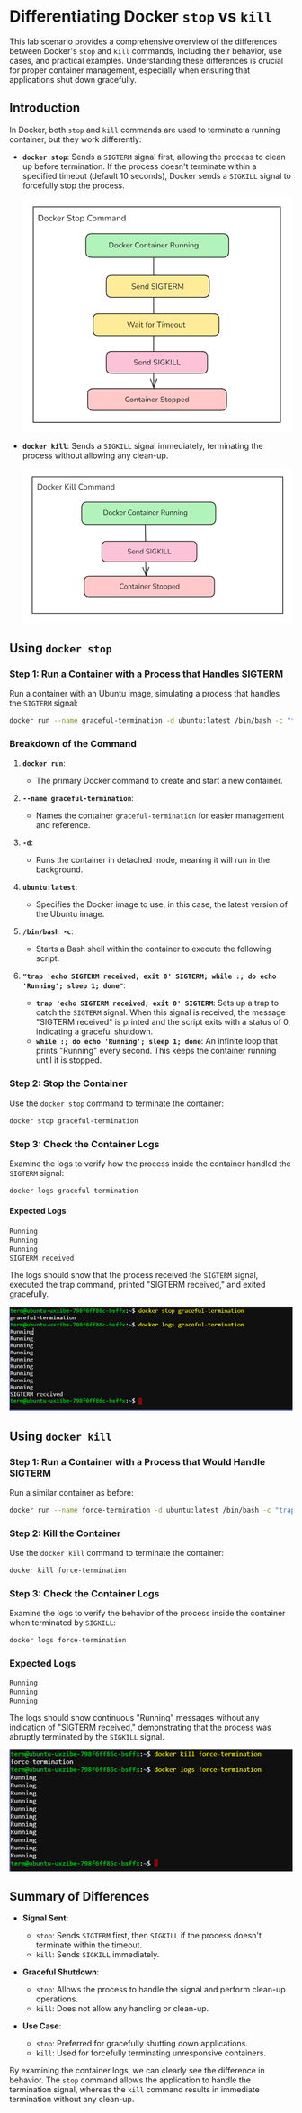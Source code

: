 # Differentiating Docker `stop` vs `kill`

This lab scenario provides a comprehensive overview of the differences between Docker's `stop` and `kill` commands, including their behavior, use cases, and practical examples. Understanding these differences is crucial for proper container management, especially when ensuring that applications shut down gracefully.

## Introduction

In Docker, both `stop` and `kill` commands are used to terminate a running container, but they work differently:

- **`docker stop`**: Sends a `SIGTERM` signal first, allowing the process to clean up before termination. If the process doesn't terminate within a specified timeout (default 10 seconds), Docker sends a `SIGKILL` signal to forcefully stop the process.

   ![alt text](./images/image.png)

- **`docker kill`**: Sends a `SIGKILL` signal immediately, terminating the process without allowing any clean-up.

   ![alt text](./images/image-1.png)


## Using `docker stop`

### Step 1: Run a Container with a Process that Handles SIGTERM

Run a container with an Ubuntu image, simulating a process that handles the `SIGTERM` signal:

```sh
docker run --name graceful-termination -d ubuntu:latest /bin/bash -c "trap 'echo SIGTERM received; exit 0' SIGTERM; while :; do echo 'Running'; sleep 1; done"
```

### Breakdown of the Command

1. **`docker run`**:
   - The primary Docker command to create and start a new container.

2. **`--name graceful-termination`**:
   - Names the container `graceful-termination` for easier management and reference.

3. **`-d`**:
   - Runs the container in detached mode, meaning it will run in the background.

4. **`ubuntu:latest`**:
   - Specifies the Docker image to use, in this case, the latest version of the Ubuntu image.

5. **`/bin/bash -c`**:
   - Starts a Bash shell within the container to execute the following script.

6. **`"trap 'echo SIGTERM received; exit 0' SIGTERM; while :; do echo 'Running'; sleep 1; done"`**:
   - **`trap 'echo SIGTERM received; exit 0' SIGTERM`**: Sets up a trap to catch the `SIGTERM` signal. When this signal is received, the message "SIGTERM received" is printed and the script exits with a status of 0, indicating a graceful shutdown.
   - **`while :; do echo 'Running'; sleep 1; done`**: An infinite loop that prints "Running" every second. This keeps the container running until it is stopped.


### Step 2: Stop the Container

Use the `docker stop` command to terminate the container:

```sh
docker stop graceful-termination
```

### Step 3: Check the Container Logs

Examine the logs to verify how the process inside the container handled the `SIGTERM` signal:

```sh
docker logs graceful-termination
```

#### Expected Logs

```plaintext
Running
Running
Running
SIGTERM received
```

The logs should show that the process received the `SIGTERM` signal, executed the trap command, printed "SIGTERM received," and exited gracefully.

![alt text](./images/stop-kill-01.PNG)

## Using `docker kill`

### Step 1: Run a Container with a Process that Would Handle SIGTERM

Run a similar container as before:

```sh
docker run --name force-termination -d ubuntu:latest /bin/bash -c "trap 'echo SIGTERM received; exit 0' SIGTERM; while :; do echo 'Running'; sleep 1; done"
```

### Step 2: Kill the Container

Use the `docker kill` command to terminate the container:

```sh
docker kill force-termination
```

### Step 3: Check the Container Logs

Examine the logs to verify the behavior of the process inside the container when terminated by `SIGKILL`:

```sh
docker logs force-termination
```

### Expected Logs

```plaintext
Running
Running
Running
```

The logs should show continuous "Running" messages without any indication of "SIGTERM received," demonstrating that the process was abruptly terminated by the `SIGKILL` signal.

![alt text](./images/stop-kill-02.PNG)

## Summary of Differences

- **Signal Sent**:
  - `stop`: Sends `SIGTERM` first, then `SIGKILL` if the process doesn't terminate within the timeout.
  - `kill`: Sends `SIGKILL` immediately.

- **Graceful Shutdown**:
  - `stop`: Allows the process to handle the signal and perform clean-up operations.
  - `kill`: Does not allow any handling or clean-up.

- **Use Case**:
  - `stop`: Preferred for gracefully shutting down applications.
  - `kill`: Used for forcefully terminating unresponsive containers.

By examining the container logs, we can clearly see the difference in behavior. The `stop` command allows the application to handle the termination signal, whereas the `kill` command results in immediate termination without any clean-up.
